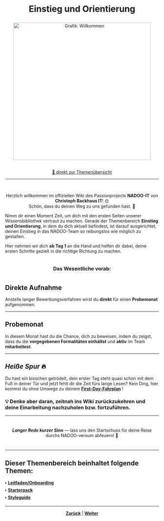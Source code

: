 # <p align="center">Einstieg und Orientierung</p>

<div align="center">
  <img src="https://github.com/user-attachments/assets/be76d683-db58-4bdd-950f-e7734678f36e"
       alt="Grafik: Willkommen"
       width="450" />
</div>
<br>

<p align="center"><a href="#dieser-themenbereich-beinhaltet-folgende-themen">🚀 direkt zur Themenübersicht</a></p>

---
<br>

<p align="center">Herzlich willkommen im offiziellen Wiki des Passionprojects <strong>NADOO-IT</strong> von <strong>Christoph Backhaus IT</strong>! 🌞<br> 
Schön, dass du deinen Weg zu uns gefunden hast. 🙌</p>

Nimm dir einen Moment Zeit, um dich mit den ersten Seiten unserer Wissensbibliothek vertraut zu machen. Gerade der Themenbereich **Einstieg und Orientierung**, in dem du dich aktuell befindest, ist darauf ausgerichtet, deinen Einstieg in das NADOO-Team so reibungslos wie möglich zu gestalten.

Hier nehmen wir dich **ab Tag 1** an die Hand und helfen dir dabei, deine ersten Schritte gezielt in die richtige Richtung zu machen.

#

<h3 align="center">Das Wesentliche vorab:</h3>

#

## Direkte Aufnahme

Anstelle langer Bewerbungsverfahren wirst du **direkt** für einen **Probemonat** aufgenommen.

---

## Probemonat

In diesem Monat hast du die Chance, dich zu beweisen, indem du zeigst, dass du die **vorgegebenen Formalitäten einhältst** und **aktiv** im Team **mitarbeitest**.

---

## _Heiße Spur_ 🔥

Du hast ein bisschen getrödelt, dein erster Tag steht quasi schon mit dem Fuß in deiner Tür und jetzt fehlt dir die Zeit fürs lange Lesen? Kein Ding, hier kommst du ohne Umwege zu deinem <span align="center">
<a href="/docs/00-willkommen/01-leitfaden/README.md/#übersicht-dein-fahrplan-für-den-ersten-tag"><strong>First-Day-Fahrplan</strong></a>
</span>!

### 💡 Denke aber daran, zeitnah ins Wiki zurückzukehren und deine Einarbeitung nachzuholen bzw. fortzuführen.

---
#

<p align="center"><strong><em>Langer Rede kurzer Sinn</em></strong> — lass uns den Startschuss für deine Reise durchs NADOO-versum abfeuern! 🚀</p3>

#

---

**Dieser Themenbereich beinhaltet folgende Themen:**
---

🢒 [**Leitfaden/Onboarding**](/docs/00-willkommen/01-leitfaden/README.md) </br>
🢒 [**Starterpack**](/docs/00-willkommen/02-starterpack/README.md) </br>
🢒 [**Styleguide**](/docs/00-willkommen/03-styleguide/README.md)</br>


---
<p align="center">
<a href="/docs/00-willkommen/README.md"><strong>Zurück</strong></a> | 
<a href="/docs/00-willkommen/01-leitfaden/README.md"><strong>Weiter</strong></a>
</p>